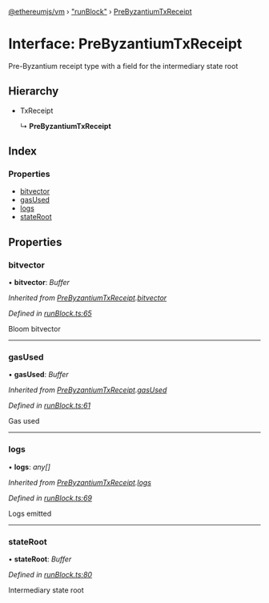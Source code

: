 [@ethereumjs/vm](../README.md) › ["runBlock"](../modules/_runblock_.md) › [PreByzantiumTxReceipt](_runblock_.prebyzantiumtxreceipt.md)

# Interface: PreByzantiumTxReceipt

Pre-Byzantium receipt type with a field
for the intermediary state root

## Hierarchy

* TxReceipt

  ↳ **PreByzantiumTxReceipt**

## Index

### Properties

* [bitvector](_runblock_.prebyzantiumtxreceipt.md#bitvector)
* [gasUsed](_runblock_.prebyzantiumtxreceipt.md#gasused)
* [logs](_runblock_.prebyzantiumtxreceipt.md#logs)
* [stateRoot](_runblock_.prebyzantiumtxreceipt.md#stateroot)

## Properties

###  bitvector

• **bitvector**: *Buffer*

*Inherited from [PreByzantiumTxReceipt](_runblock_.prebyzantiumtxreceipt.md).[bitvector](_runblock_.prebyzantiumtxreceipt.md#bitvector)*

*Defined in [runBlock.ts:65](https://github.com/ethereumjs/ethereumjs-vm/blob/master/packages/vm/lib/runBlock.ts#L65)*

Bloom bitvector

___

###  gasUsed

• **gasUsed**: *Buffer*

*Inherited from [PreByzantiumTxReceipt](_runblock_.prebyzantiumtxreceipt.md).[gasUsed](_runblock_.prebyzantiumtxreceipt.md#gasused)*

*Defined in [runBlock.ts:61](https://github.com/ethereumjs/ethereumjs-vm/blob/master/packages/vm/lib/runBlock.ts#L61)*

Gas used

___

###  logs

• **logs**: *any[]*

*Inherited from [PreByzantiumTxReceipt](_runblock_.prebyzantiumtxreceipt.md).[logs](_runblock_.prebyzantiumtxreceipt.md#logs)*

*Defined in [runBlock.ts:69](https://github.com/ethereumjs/ethereumjs-vm/blob/master/packages/vm/lib/runBlock.ts#L69)*

Logs emitted

___

###  stateRoot

• **stateRoot**: *Buffer*

*Defined in [runBlock.ts:80](https://github.com/ethereumjs/ethereumjs-vm/blob/master/packages/vm/lib/runBlock.ts#L80)*

Intermediary state root
